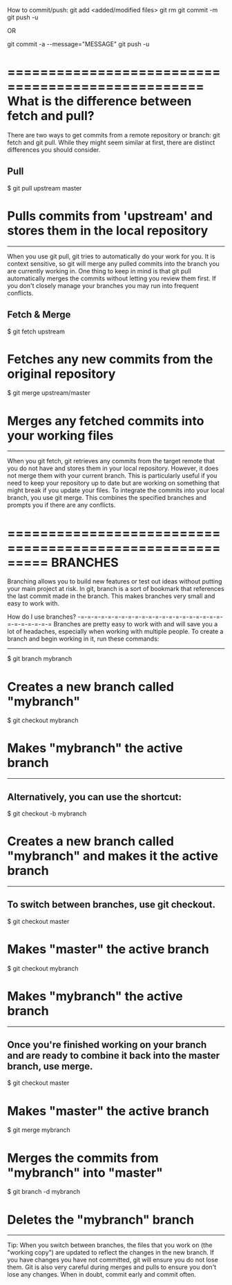 How to commit/push:
git add <added/modified files>
git rm <deleted files>
git commit -m <message>
git push -u 

OR

git commit -a --message="MESSAGE"
git push -u

==================================================
What is the difference between fetch and pull?
==================================================
There are two ways to get commits from a remote repository or branch: git fetch and git pull. While they might seem similar at first, there are distinct differences you should consider.

Pull
--------------------------------------------------------
$ git pull upstream master
# Pulls commits from 'upstream' and stores them in the local repository
--------------------------------------------------------
When you use git pull, git tries to automatically do your work for you. It is context sensitive, so git will merge any pulled commits into the branch you are currently working in. One thing to keep in mind is that git pull automatically merges the commits without letting you review them first. If you don't closely manage your branches you may run into frequent conflicts.

Fetch & Merge
--------------------------------------------------------
$ git fetch upstream
# Fetches any new commits from the original repository
$ git merge upstream/master
# Merges any fetched commits into your working files
--------------------------------------------------------
When you git fetch, git retrieves any commits from the target remote that you do not have and stores them in your local repository. However, it does not merge them with your current branch. This is particularly useful if you need to keep your repository up to date but are working on something that might break if you update your files. To integrate the commits into your local branch, you use git merge. This combines the specified branches and prompts you if there are any conflicts.

=========================================================
BRANCHES
=========================================================
Branching allows you to build new features or test out ideas without putting your main project at risk. In git, branch is a sort of bookmark that references the last commit made in the branch. This makes branches very small and easy to work with.

How do I use branches?
-=-=-=-=-=-=-=-=-=-=-=-=-=-=-=-=-=-=-=-=-=-=-=-=-=-=-=-=
Branches are pretty easy to work with and will save you a lot of headaches, especially when working with multiple people. To create a branch and begin working in it, run these commands:

--------------------------------------------------------
$ git branch mybranch
# Creates a new branch called "mybranch"
$ git checkout mybranch
# Makes "mybranch" the active branch
--------------------------------------------------------
Alternatively, you can use the shortcut:
--------------------------------------------------------
$ git checkout -b mybranch
# Creates a new branch called "mybranch" and makes it the active branch
--------------------------------------------------------
To switch between branches, use git checkout.
--------------------------------------------------------
$ git checkout master
# Makes "master" the active branch
$ git checkout mybranch
# Makes "mybranch" the active branch
--------------------------------------------------------
Once you're finished working on your branch and are ready to combine it back into the master branch, use merge.
--------------------------------------------------------
$ git checkout master
# Makes "master" the active branch
$ git merge mybranch
# Merges the commits from "mybranch" into "master"
$ git branch -d mybranch
# Deletes the "mybranch" branch
--------------------------------------------------------
Tip: When you switch between branches, the files that you work on (the "working copy") are updated to reflect the changes in the new branch. If you have changes you have not committed, git will ensure you do not lose them. Git is also very careful during merges and pulls to ensure you don't lose any changes. When in doubt, commit early and commit often.
